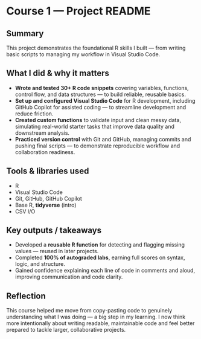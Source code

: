 # Course 1 — Project README

## Summary

This project demonstrates the foundational R skills I built — from writing basic scripts to managing my workflow in Visual Studio Code.

## What I did & why it matters

* **Wrote and tested 30+ R code snippets** covering variables, functions, control flow, and data structures — to build reliable, reusable basics.
* **Set up and configured Visual Studio Code** for R development, including GitHub Copilot for assisted coding — to streamline development and reduce friction.
* **Created custom functions** to validate input and clean messy data, simulating real-world starter tasks that improve data quality and downstream analysis.
* **Practiced version control** with Git and GitHub, managing commits and pushing final scripts — to demonstrate reproducible workflow and collaboration readiness.

## Tools & libraries used

* R
* Visual Studio Code
* Git, GitHub, GitHub Copilot
* Base R, **tidyverse** (intro)
* CSV I/O

## Key outputs / takeaways

* Developed a **reusable R function** for detecting and flagging missing values — reused in later projects.
* Completed **100% of autograded labs**, earning full scores on syntax, logic, and structure.
* Gained confidence explaining each line of code in comments and aloud, improving communication and code clarity.

## Reflection

This course helped me move from copy-pasting code to genuinely understanding what I was doing — a big step in my learning. I now think more intentionally about writing readable, maintainable code and feel better prepared to tackle larger, collaborative projects.

